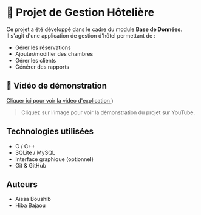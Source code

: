# 🏨 Projet de Gestion Hôtelière

Ce projet a été développé dans le cadre du module **Base de Données**.  
Il s'agit d'une application de gestion d'hôtel permettant de :

- Gérer les réservations
- Ajouter/modifier des chambres
- Gérer les clients
- Générer des rapports

## 🎥 Vidéo de démonstration

[Cliquer ici pour voir la video d'explication ](https://drive.google.com/file/d/1Egghase4fu-WpNb7nnaeNX0ZBNHyJ-Um/view?usp=sharing))

> Cliquez sur l'image pour voir la démonstration du projet sur YouTube.

## Technologies utilisées

- C / C++
- SQLite / MySQL
- Interface graphique (optionnel)
- Git & GitHub

## Auteurs

- Aissa Boushib
- Hiba Bajaou


